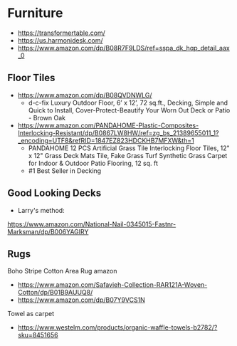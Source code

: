 # Furniture

* https://transformertable.com/
* https://us.harmonidesk.com/
* https://www.amazon.com/dp/B08R7F9LDS/ref=sspa_dk_hqp_detail_aax_0

## Floor Tiles

* https://www.amazon.com/dp/B08QVDNWLG/
  * d-c-fix Luxury Outdoor Floor, 6’ x 12’, 72 sq.ft., Decking, Simple and Quick to Install, Cover-Protect-Beautify Your Worn Out Deck or Patio - Brown Oak
* https://www.amazon.com/PANDAHOME-Plastic-Composites-Interlocking-Resistant/dp/B0867LW8HW/ref=zg_bs_21389655011_1?_encoding=UTF8&refRID=1847EZ823HDCKHB7MFXW&th=1
  * PANDAHOME 12 PCS Artificial Grass Tile Interlocking Floor Tiles, 12" x 12" Grass Deck Mats Tile, Fake Grass Turf Synthetic Grass Carpet for Indoor & Outdoor Patio Flooring, 12 sq. ft
  * #1 Best Seller in Decking

## Good Looking Decks

* Larry's method:

https://www.amazon.com/National-Nail-0345015-Fastnr-Marksman/dp/B006YAGIRY


## Rugs

Boho Stripe Cotton Area Rug amazon

* https://www.amazon.com/Safavieh-Collection-RAR121A-Woven-Cotton/dp/B01B9AUUQ8/
* https://www.amazon.com/dp/B07Y9VCS1N

Towel as carpet
* https://www.westelm.com/products/organic-waffle-towels-b2782/?sku=8451656
